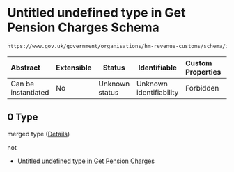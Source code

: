 # Untitled undefined type in Get Pension Charges Schema

```txt
https://www.gov.uk/government/organisations/hm-revenue-customs/schema/itsa/Get_Pension_Charges#/definitions/pensionSchemeUnauthorisedPaymentsType/oneOf/0
```




| Abstract            | Extensible | Status         | Identifiable            | Custom Properties | Additional Properties | Access Restrictions | Defined In                                                            |
| :------------------ | ---------- | -------------- | ----------------------- | :---------------- | --------------------- | ------------------- | --------------------------------------------------------------------- |
| Can be instantiated | No         | Unknown status | Unknown identifiability | Forbidden         | Allowed               | none                | [pensions.schema.json\*](pensions.schema.json "open original schema") |

## 0 Type

merged type ([Details](pensions-definitions-pensionschemeunauthorisedpaymentstype-oneof-0.md))

not

-   [Untitled undefined type in Get Pension Charges](pensions-definitions-pensionschemeunauthorisedpaymentstype-oneof-0-not.md "check type definition")
